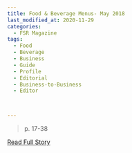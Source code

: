 ```yaml
---
title: Food & Beverage Menus- May 2018
last_modified_at: 2020-11-29
categories:
  - FSR Magazine
tags:
  - Food
  - Beverage
  - Business
  - Guide
  - Profile
  - Editorial 
  - Business-to-Business
  - Editor



---
```


> p. 17-38

<a href="http://www.omagdigital.com/publication/?i=491605&ver=html5&p=23" target="_blank">Read Full Story</a>
